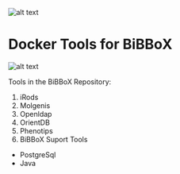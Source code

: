 ![alt text](http://bibbox.org/image/layout_set_logo?img_id=99523&t=1466419185262 "Logo BiBBoX")
# Docker Tools for BiBBoX

![alt text](http://demo.bibbox.org/image/layout_set_logo?img_id=31474&t=1466415820003 "Logo B3Africa")

Tools in the BiBBoX Repository:

1. iRods
2. Molgenis
3. Openldap
4. OrientDB
5. Phenotips
6. BiBBoX Suport Tools
  * PostgreSql
  * Java
